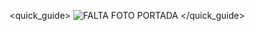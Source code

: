 <quick_guide>
![FALTA FOTO PORTADA](http://static.energysistem.com/images/manuals/39789/5411d64661bbf.jpg)
</quick_guide>

